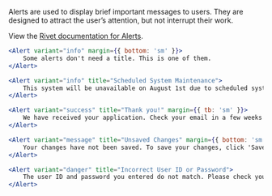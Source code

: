 
Alerts are used to display brief important messages to users. They are designed to attract the user’s attention, but not interrupt their work.

View the [Rivet documentation for Alerts](https://rivet.uits.iu.edu/components/overlays/alerts/).

```jsx
<Alert variant="info" margin={{ bottom: 'sm' }}>
    Some alerts don't need a title. This is one of them.
</Alert>

<Alert variant="info" title="Scheduled System Maintenance">
    This system will be unavailable on August 1st due to scheduled system maintenance. Please check back on August 2nd.
</Alert>

<Alert variant="success" title="Thank you!" margin={{ tb: 'sm' }}>
    We have received your application. Check your email in a few weeks to find out if you’ve been admitted.
</Alert>

<Alert variant="message" title="Unsaved Changes" margin={{ bottom: 'sm' }}>
    Your changes have not been saved. To save your changes, click 'Save my changes' or click 'Cancel' to exit without saving.
</Alert>

<Alert variant="danger" title="Incorrect User ID or Password">
    The user ID and password you entered do not match. Please check your entries and try again. <a href="#">Forgot your user ID or password?</a>
</Alert>
```
